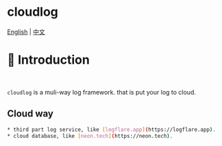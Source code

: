 # cloudlog
[English](READMEmd) | [中文](README_ZH.md)
# 📖 Introduction
<br />

`cloudlog` is a muli-way log framework. that is put your log to cloud.

## Cloud way
```bash
* third part log service, like [logflare.app](https://logflare.app).
* cloud database, like [neon.tech](https://neon.tech).
```

